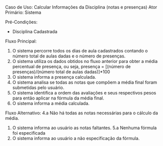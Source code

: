 Caso de Uso: Calcular Informações da Disciplina (notas e presenças)
Ator Primário: Sistema

Pré-Condições:
- Disciplina Cadastrada

Fluxo Principal:
1. O sistema percorre todos os dias de aula cadastrados contando o número total de aulas dadas e o número de presenças.
2. O sistema utiliza os dados obtidos no fluxo anterior para obter a média percentual de presença, ou seja, presença = [(número de presenças)/(número total de aulas dadas)]*100
3. O sistema informa a presença calculada.
4. O sistema analisa se todas as notas que compõem a média final foram submetidas pelo usuário.
5. O sistema identifica a ordem das avaliações e seus respectivos pesos para então aplicar na fórmula da média final.
6. O sistema informa a média calculada.

Fluxo Alternativo:
4.a Não há todas as notas necessárias para o cálculo da média.
 1. O sistema informa ao usuário as notas faltantes.
5.a Nenhuma fórmula foi especificada
 1. O sistema informa ao usuário a não especificação da fórmula.


